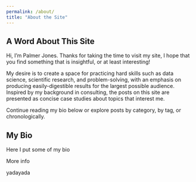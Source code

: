 ```yaml
---
permalink: /about/
title: "About the Site"
---
```


## A Word About This Site

Hi, I’m Palmer Jones. Thanks for taking the time to visit my site, I hope that you find something that is insightful, or at least interesting!

My desire is to create a space for practicing hard skills such as data science, scientific research, and problem-solving, with an emphasis on producing easily-digestible results for the largest possible audience. Inspired by my background in consulting, the posts on this site are presented as concise case studies about topics that interest me.

Continue reading my bio below or explore posts by category, by tag, or chronologically.

## My Bio

Here I put some of my bio

More info

yadayada
